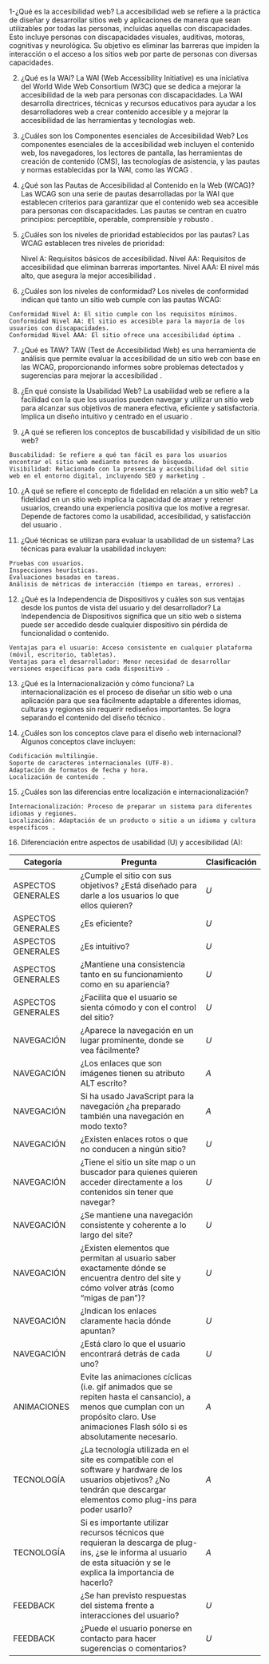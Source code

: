 1-¿Qué es la accesibilidad web?
   La accesibilidad web se refiere a la práctica de diseñar y desarrollar sitios web y aplicaciones de manera que sean utilizables por todas las personas, incluidas aquellas con discapacidades. Esto incluye personas con discapacidades visuales, auditivas, motoras, cognitivas y neurológica. Su objetivo es  eliminar las barreras que impiden la interacción o el acceso a los sitios web por parte de personas con diversas capacidades.

2. ¿Qué es la WAI?
    La WAI (Web Accessibility Initiative) es una iniciativa del World Wide Web Consortium (W3C) que se dedica a mejorar la accesibilidad de la web para personas con discapacidades. La WAI desarrolla directrices, técnicas y recursos educativos para ayudar a los desarrolladores web a crear contenido accesible y a mejorar la accesibilidad de las herramientas y tecnologías web.

3.  ¿Cuáles son los Componentes esenciales de Accesibilidad Web?
    Los componentes esenciales de la accesibilidad web incluyen el contenido web, los navegadores, los lectores de pantalla, las herramientas de creación de contenido (CMS), las tecnologías de asistencia, y las pautas y normas establecidas por la WAI, como las WCAG .

4.  ¿Qué son las Pautas de Accesibilidad al Contenido en la Web (WCAG)? 
    Las WCAG son una serie de pautas desarrolladas por la WAI que establecen criterios para garantizar que el contenido web sea accesible para personas con discapacidades. Las pautas se centran en cuatro principios: perceptible, operable, comprensible y robusto .

5.  ¿Cuáles son los niveles de prioridad establecidos por las pautas? Las WCAG establecen tres niveles de prioridad:

    Nivel A: Requisitos básicos de accesibilidad.
    Nivel AA: Requisitos de accesibilidad que eliminan barreras importantes.
    Nivel AAA: El nivel más alto, que asegura la mejor accesibilidad .
6.    ¿Cuáles son los niveles de conformidad? 
    Los niveles de conformidad indican qué tanto un sitio web cumple con las pautas WCAG:

    Conformidad Nivel A: El sitio cumple con los requisitos mínimos.
    Conformidad Nivel AA: El sitio es accesible para la mayoría de los usuarios con discapacidades.
    Conformidad Nivel AAA: El sitio ofrece una accesibilidad óptima .
7.  ¿Qué es TAW? 
    TAW (Test de Accesibilidad Web) es una herramienta de análisis que permite evaluar la accesibilidad de un sitio web con base en las WCAG, proporcionando informes  sobre problemas detectados y sugerencias para mejorar la accesibilidad .

8.    ¿En qué consiste la Usabilidad Web?
    La usabilidad web se refiere a la facilidad con la que los usuarios pueden navegar y utilizar un sitio web para alcanzar sus objetivos de manera efectiva, eficiente y satisfactoria. Implica un diseño intuitivo y centrado en el usuario .

9.    ¿A qué se refieren los conceptos de buscabilidad y visibilidad de un sitio web?

    Buscabilidad: Se refiere a qué tan fácil es para los usuarios encontrar el sitio web mediante motores de búsqueda.
    Visibilidad: Relacionado con la presencia y accesibilidad del sitio web en el entorno digital, incluyendo SEO y marketing .
10.    ¿A qué se refiere el concepto de fidelidad en relación a un sitio web? 
    La fidelidad en un sitio web implica la capacidad de atraer y retener usuarios, creando una
       experiencia positiva que los motive a regresar. Depende de factores como la usabilidad, accesibilidad, y satisfacción del usuario .

11.    ¿Qué técnicas se utilizan para evaluar la usabilidad de un sistema? Las técnicas para evaluar la usabilidad incluyen:

    Pruebas con usuarios.
    Inspecciones heurísticas.
    Evaluaciones basadas en tareas.
    Análisis de métricas de interacción (tiempo en tareas, errores) .
12.    ¿Qué es la Independencia de Dispositivos y cuáles son sus ventajas desde los puntos de vista del usuario y del desarrollador? 
    La Independencia de Dispositivos significa que un sitio web o sistema puede ser accedido desde cualquier dispositivo sin pérdida de funcionalidad o contenido.

    Ventajas para el usuario: Acceso consistente en cualquier plataforma (móvil, escritorio, tabletas).
    Ventajas para el desarrollador: Menor necesidad de desarrollar versiones específicas para cada dispositivo .
13.    ¿Qué es la Internacionalización y cómo funciona? 
    La internacionalización es el proceso de diseñar un sitio web o una aplicación para que sea fácilmente adaptable a diferentes idiomas, culturas y regiones sin requerir rediseños importantes. Se logra separando el contenido del diseño técnico .

14.    ¿Cuáles son los conceptos clave para el diseño web internacional? 
        Algunos conceptos clave incluyen:

    Codificación multilingüe.
    Soporte de caracteres internacionales (UTF-8).
    Adaptación de formatos de fecha y hora.
    Localización de contenido .
15.    ¿Cuáles son las diferencias entre localización e internacionalización?

    Internacionalización: Proceso de preparar un sistema para diferentes idiomas y regiones.
    Localización: Adaptación de un producto o sitio a un idioma y cultura específicos .
16. Diferenciación entre aspectos de usabilidad (U) y accesibilidad (A):

| Categoría         | Pregunta                                                                                       | Clasificación |
|-------------------|------------------------------------------------------------------------------------------------|---------------|
| ASPECTOS GENERALES| ¿Cumple el sitio con sus objetivos? ¿Está diseñado para darle a los usuarios lo que ellos quieren? | *U*           |
| ASPECTOS GENERALES| ¿Es eficiente?                                                                                 | *U*           |
| ASPECTOS GENERALES| ¿Es intuitivo?                                                                                 | *U*           |
| ASPECTOS GENERALES| ¿Mantiene una consistencia tanto en su funcionamiento como en su apariencia?                   | *U*           |
| ASPECTOS GENERALES| ¿Facilita que el usuario se sienta cómodo y con el control del sitio?                          | *U*           |
| NAVEGACIÓN        | ¿Aparece la navegación en un lugar prominente, donde se vea fácilmente?                        | *U*           |
| NAVEGACIÓN        | ¿Los enlaces que son imágenes tienen su atributo ALT escrito?                                  | *A*           |
| NAVEGACIÓN        | Si ha usado JavaScript para la navegación ¿ha preparado también una navegación en modo texto?  | *A*           |
| NAVEGACIÓN        | ¿Existen enlaces rotos o que no conducen a ningún sitio?                                       | *U*           |
| NAVEGACIÓN        | ¿Tiene el sitio un site map o un buscador para quienes quieren acceder directamente a los contenidos sin tener que navegar? | *U* |
| NAVEGACIÓN        | ¿Se mantiene una navegación consistente y coherente a lo largo del site?                       | *U*           |
| NAVEGACIÓN        | ¿Existen elementos que permitan al usuario saber exactamente dónde se encuentra dentro del site y cómo volver atrás (como “migas de pan”)? | *U* |
| NAVEGACIÓN        | ¿Indican los enlaces claramente hacia dónde apuntan?                                           | *U*           |
| NAVEGACIÓN        | ¿Está claro lo que el usuario encontrará detrás de cada uno?                                   | *U*           |
| ANIMACIONES       | Evite las animaciones cíclicas (i.e. gif animados que se repiten hasta el cansancio), a menos que cumplan con un propósito claro. Use animaciones Flash sólo si es absolutamente necesario. | *A* |
| TECNOLOGÍA        | ¿La tecnología utilizada en el site es compatible con el software y hardware de los usuarios objetivos? ¿No tendrán que descargar elementos como plug-ins para poder usarlo? | *A* |
| TECNOLOGÍA        | Si es importante utilizar recursos técnicos que requieran la descarga de plug-ins, ¿se le informa al usuario de esta situación y se le explica la importancia de hacerlo? | *A* |
| FEEDBACK          | ¿Se han previsto respuestas del sistema frente a interacciones del usuario?                    | *U*           |
| FEEDBACK          | ¿Puede el usuario ponerse en contacto para hacer sugerencias o comentarios?                    | *U*           |
    